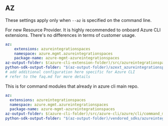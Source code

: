 ## AZ

These settings apply only when `--az` is specified on the command line.

For new Resource Provider. It is highly recommended to onboard Azure CLI extensions. There's no differences in terms of customer usage. 

``` yaml $(az) && $(target-mode) != 'core'
az:
    extensions: azureintegrationspaces
    namespace: azure.mgmt.azureintegrationspaces
    package-name: azure-mgmt-azureintegrationspaces
az-output-folder: $(azure-cli-extension-folder)/src/azureintegrationspaces
python-sdk-output-folder: "$(az-output-folder)/azext_azureintegrationspaces/vendored_sdks/azureintegrationspaces"
# add additional configuration here specific for Azure CLI
# refer to the faq.md for more details
```



This is for command modules that already in azure cli main repo. 
``` yaml $(az) && $(target-mode) == 'core'
az:
  extensions: azureintegrationspaces
  namespace: azure.mgmt.azureintegrationspaces
  package-name: azure-mgmt-azureintegrationspaces
az-output-folder: $(azure-cli-folder)/src/azure-cli/azure/cli/command_modules/azureintegrationspaces
python-sdk-output-folder: "$(az-output-folder)/vendored_sdks/azureintegrationspaces"
``` 